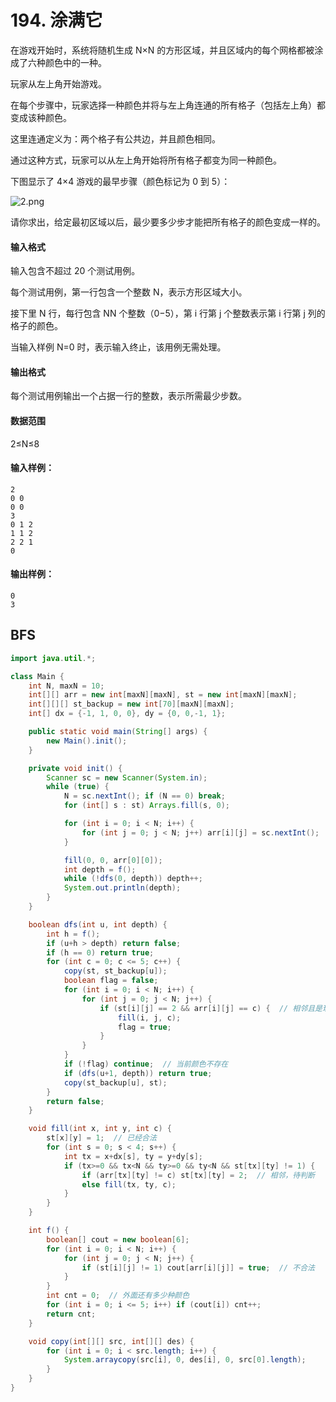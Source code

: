 # 194. 涂满它

在游戏开始时，系统将随机生成 N×N 的方形区域，并且区域内的每个网格都被涂成了六种颜色中的一种。

玩家从左上角开始游戏。

在每个步骤中，玩家选择一种颜色并将与左上角连通的所有格子（包括左上角）都变成该种颜色。

这里连通定义为：两个格子有公共边，并且颜色相同。

通过这种方式，玩家可以从左上角开始将所有格子都变为同一种颜色。

下图显示了 4×4 游戏的最早步骤（颜色标记为 0 到 5）：

![2.png](https://www.acwing.com/media/article/image/2019/01/17/19_c741618419-2.png)

请你求出，给定最初区域以后，最少要多少步才能把所有格子的颜色变成一样的。

#### 输入格式

输入包含不超过 20 个测试用例。

每个测试用例，第一行包含一个整数 N，表示方形区域大小。

接下里 N 行，每行包含 NN 个整数（0−5），第 i 行第 j 个整数表示第 i 行第 j 列的格子的颜色。

当输入样例 N=0 时，表示输入终止，该用例无需处理。

#### 输出格式

每个测试用例输出一个占据一行的整数，表示所需最少步数。

#### 数据范围

2≤N≤8

#### 输入样例：

```
2
0 0 
0 0
3
0 1 2
1 1 2
2 2 1
0
```

#### 输出样例：

```
0
3
```



## BFS

```java
import java.util.*;

class Main {
    int N, maxN = 10;
    int[][] arr = new int[maxN][maxN], st = new int[maxN][maxN];
    int[][][] st_backup = new int[70][maxN][maxN];
    int[] dx = {-1, 1, 0, 0}, dy = {0, 0,-1, 1};

    public static void main(String[] args) {
        new Main().init();
    }

    private void init() {
        Scanner sc = new Scanner(System.in);
        while (true) {
            N = sc.nextInt(); if (N == 0) break;
            for (int[] s : st) Arrays.fill(s, 0);

            for (int i = 0; i < N; i++) {
                for (int j = 0; j < N; j++) arr[i][j] = sc.nextInt();
            }

            fill(0, 0, arr[0][0]);
            int depth = f();
            while (!dfs(0, depth)) depth++;
            System.out.println(depth);
        }
    }

    boolean dfs(int u, int depth) {
        int h = f();
        if (u+h > depth) return false;
        if (h == 0) return true;
        for (int c = 0; c <= 5; c++) {
            copy(st, st_backup[u]);
            boolean flag = false;
            for (int i = 0; i < N; i++) {
                for (int j = 0; j < N; j++) {
                    if (st[i][j] == 2 && arr[i][j] == c) {  // 相邻且是现在假设要的颜色
                        fill(i, j, c);
                        flag = true;
                    }
                }
            }
            if (!flag) continue;  // 当前颜色不存在
            if (dfs(u+1, depth)) return true;
            copy(st_backup[u], st);
        }
        return false;
    }

    void fill(int x, int y, int c) {
        st[x][y] = 1;  // 已经合法
        for (int s = 0; s < 4; s++) {
            int tx = x+dx[s], ty = y+dy[s];
            if (tx>=0 && tx<N && ty>=0 && ty<N && st[tx][ty] != 1) {
                if (arr[tx][ty] != c) st[tx][ty] = 2;  // 相邻，待判断
                else fill(tx, ty, c);
            }
        }
    }

    int f() {
        boolean[] cout = new boolean[6];
        for (int i = 0; i < N; i++) {
            for (int j = 0; j < N; j++) {
                if (st[i][j] != 1) cout[arr[i][j]] = true;  // 不合法
            }
        }
        int cnt = 0;  // 外面还有多少种颜色
        for (int i = 0; i <= 5; i++) if (cout[i]) cnt++;
        return cnt;
    }

    void copy(int[][] src, int[][] des) {
        for (int i = 0; i < src.length; i++) {
            System.arraycopy(src[i], 0, des[i], 0, src[0].length);
        }
    }
}
```

